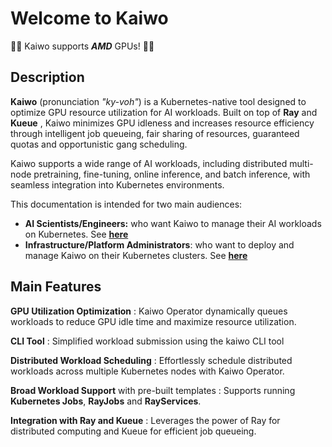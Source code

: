 # Welcome to Kaiwo

🚀️🚀️ Kaiwo supports ***AMD*** GPUs! 🚀️🚀️

## Description

**Kaiwo** (pronunciation *"ky-voh"*) is a Kubernetes-native tool designed to optimize GPU resource utilization for AI workloads. Built on top of **Ray** and **Kueue** , Kaiwo minimizes GPU idleness and increases resource efficiency through intelligent job queueing, fair sharing of resources, guaranteed quotas and opportunistic gang scheduling.

Kaiwo supports a wide range of AI workloads, including distributed multi-node pretraining, fine-tuning, online inference, and batch inference, with seamless integration into Kubernetes environments.

This documentation is intended for two main audiences:

- **AI Scientists/Engineers:** who want Kaiwo to manage their AI workloads on Kubernetes. See [**here**](./scientist/overview.md)
- **Infrastructure/Platform Administrators**: who want to deploy and manage Kaiwo on their Kubernetes clusters. See [**here**](./admin/overview.md)

## Main Features

**GPU Utilization Optimization**
:   Kaiwo Operator dynamically queues workloads to reduce GPU idle time and maximize resource utilization.

**CLI Tool**
:   Simplified workload submission using the kaiwo CLI tool

**Distributed Workload Scheduling**
:   Effortlessly schedule distributed workloads across multiple Kubernetes nodes with Kaiwo Operator.

**Broad Workload Support** with pre-built templates
:   Supports running **Kubernetes Jobs**, **RayJobs** and **RayServices**.

**Integration with Ray and Kueue**
:   Leverages the power of Ray for distributed computing and Kueue for efficient job queueing.
